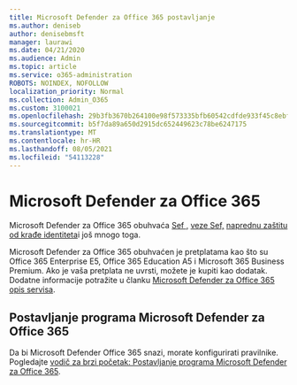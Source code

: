 ```yaml
---
title: Microsoft Defender za Office 365 postavljanje
ms.author: deniseb
author: denisebmsft
manager: laurawi
ms.date: 04/21/2020
ms.audience: Admin
ms.topic: article
ms.service: o365-administration
ROBOTS: NOINDEX, NOFOLLOW
localization_priority: Normal
ms.collection: Admin_O365
ms.custom: 3100021
ms.openlocfilehash: 29b3fb3670b264100e98f573335bfb60542cdfde933f45c8ebf77955c9ec9eb1
ms.sourcegitcommit: b5f7da89a650d2915dc652449623c78be6247175
ms.translationtype: MT
ms.contentlocale: hr-HR
ms.lasthandoff: 08/05/2021
ms.locfileid: "54113228"
---
```

# <a name="microsoft-defender-for-office-365"></a>Microsoft Defender za Office 365

Microsoft Defender za Office 365 obuhvaća [Sef ,](/microsoft-365/security/office-365-security/atp-safe-attachments) [veze Sef,](/microsoft-365/security/office-365-security/atp-safe-links) [naprednu zaštitu od krađe identiteta](/microsoft-365/security/office-365-security/atp-anti-phishing)i još mnogo toga. 

Microsoft Defender za Office 365 obuhvaćen je pretplatama kao što su Office 365 Enterprise E5, Office 365 Education A5 i Microsoft 365 Business Premium. Ako je vaša pretplata ne uvrsti, možete je kupiti kao dodatak. Dodatne informacije potražite u članku [Microsoft Defender za Office 365 opis servisa](/office365/servicedescriptions/office-365-advanced-threat-protection-service-description).

## <a name="set-up-microsoft-defender-for-office-365"></a>Postavljanje programa Microsoft Defender za Office 365

Da bi Microsoft Defender Office 365 snazi, morate konfigurirati pravilnike. Pogledajte [vodič za brzi početak: Postavljanje programa Microsoft Defender za Office 365](/microsoft-365/security/office-365-security/office-365-atp).

